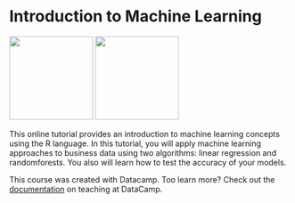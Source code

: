 # Introduction to Machine Learning
<a href=https://www.datacamp.com//teach/repositories/103553288/go target="_blank"><img src="https://s3.amazonaws.com/assets.datacamp.com/img/github/content-engineering-repos/course_button.png" width="150"></a>
<a href=https://www.datacamp.com//teach/repositories target="_blank"><img src="https://s3.amazonaws.com/assets.datacamp.com/img/github/content-engineering-repos/dashboard_button.png" width="150"></a>

This online tutorial provides an introduction to machine learning concepts using the R language. In this tutorial, you will apply machine learning approaches to business data using two algorithms: linear regression and randomforests. You also will learn how to test the accuracy of your models.

This course was created with Datacamp. Too learn more? Check out the <a href=https://www.datacamp.com//teach/documentation target="_blank">documentation</a> on teaching at DataCamp.
